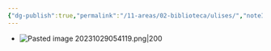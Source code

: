 ```yaml
---
{"dg-publish":true,"permalink":"/11-areas/02-biblioteca/ulises/","noteIcon":""}
---
```


- ![Pasted image 20231029054119.png|200](/img/user/10%20Entrada%20%F0%9F%9B%92/%F0%9F%92%BE%20Adjuntos/Pasted%20image%2020231029054119.png)